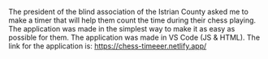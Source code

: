 The president of the blind association of the Istrian County asked me to make a timer that will help them count the time during their chess playing. The application was made in the simplest way to make it as easy as possible for them. The application was made in VS Code (JS & HTML). The link for the application is: https://chess-timeeer.netlify.app/
